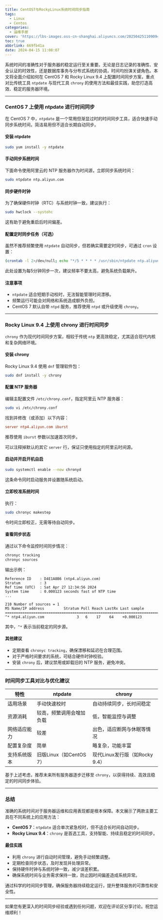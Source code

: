 ```yaml
---
title: CentOS7与RockyLinux系统时间同步指南
tags:
  - Linux
  - Centos
categories:
  - 运维手册
cover: 'https://lbs-images.oss-cn-shanghai.aliyuncs.com/20250425110909439.png'
toc: true
abbrlink: 669fb41a
date: 2024-04-15 11:08:07
---
```


系统时间的准确性对于服务器的稳定运行至关重要。无论是日志记录的准确性、安全认证的时效性，还是数据库事务与分布式系统的协调，时间均扮演关键角色。本文将全面介绍如何在 CentOS 7 和 Rocky Linux 9.4 上配置时间同步方案，重点对比传统工具 `ntpdate` 与现代工具 `chrony` 的使用方法和最佳实践，助您打造高效、稳定的服务器环境。

<!-- more -->

---

### CentOS 7 上使用 ntpdate 进行时间同步

在 CentOS 7 中，`ntpdate` 是一个常用但渐显过时的时间同步工具，适合快速手动同步系统时间，简洁易用但不适合长期自动同步。

#### 安装 ntpdate

```bash
sudo yum install -y ntpdate
```

#### 手动同步系统时间

下面命令使用阿里云的 NTP 服务器作为时间源，立即同步系统时间：

```bash
sudo ntpdate ntp.aliyun.com
```

#### 同步硬件时钟

为了确保硬件时钟（RTC）与系统时钟一致，建议执行：

```bash
sudo hwclock --systohc
```

这有助于避免重启后时间偏差。

#### 配置定时同步任务（可选）

虽然不推荐频繁使用 `ntpdate` 自动同步，但若确实需要定时同步，可通过 `cron` 设置：

```bash
(crontab -l 2>/dev/null; echo "*/5 * * * * /usr/sbin/ntpdate ntp.aliyun.com >/dev/null 2>&1") | crontab -
```

此处设置为每5分钟同步一次，建议频率不要太高，避免系统负载飙升。

#### 注意事项

- `ntpdate` 适合短期手动校时，无法智能管理时间漂移。
- 频繁运行可能会对网络和系统造成额外负担。
- CentOS 7 默认自带 `ntpd` 服务，推荐使用 `ntpd` 或升级使用 `chrony`。

---

### Rocky Linux 9.4 上使用 chrony 进行时间同步

`chrony` 作为现代时间同步方案，相较于传统 `ntp` 更高效稳定，尤其适合现代内核和复杂网络环境。

#### 安装 chrony

Rocky Linux 9.4 使用 `dnf` 管理软件包：

```bash
sudo dnf install -y chrony
```

#### 配置 NTP 服务器

编辑主配置文件 `/etc/chrony.conf`，指定阿里云 NTP 服务器：

```bash
sudo vi /etc/chrony.conf
```

找到并修改（或添加）以下内容：

```conf
server ntp4.aliyun.com iburst
```

推荐使用 `iburst` 参数以加速首次同步。

可以注释掉默认的其它 `server` 行，保证只使用指定的阿里云时间源。

#### 启动并开启开机自启

```bash
sudo systemctl enable --now chronyd
```

这条命令同时启动服务并设置随系统启动。

#### 立即校准系统时间

执行：

```bash
sudo chronyc makestep
```

令时间立即校正，无需等待自动同步。

#### 查看同步状态

通过以下命令监控时间同步情况：

```bash
chronyc tracking
chronyc sources
```

输出示例：

```
Reference ID    : D4E1A8B6 (ntp4.aliyun.com)
Stratum         : 3
Ref time (UTC)  : Sat Apr 27 12:34:56 2024
System time     : 0.000123 seconds fast of NTP time
...

210 Number of sources = 1
MS Name/IP address         Stratum Poll Reach LastRx Last sample
===============================================================================
^* ntp4.aliyun.com               3   6    17    64    +0.000123
```

其中，`^*` 表示当前稳定的同步源。

#### 其他建议

- 定期查看 `chronyc tracking`，确保漂移和延迟在合理范围。
- 对于严格时间要求的系统，可结合硬件时钟校验。
- 安装 `chrony` 后，建议禁用或卸载旧的 NTP 服务，避免冲突。

---

### 时间同步工具对比与优化建议

| 特性                | ntpdate                    | chrony                      |
|---------------------|----------------------------|-----------------------------|
| 适用场景            | 手动快速校时               | 自动持续同步，长时间稳定    |
| 资源消耗            | 较高，频繁调用会增加负载   | 低，智能监控与调整         |
| 网络适应能力        | 较差                       | 出色，适应断网与休眠等情况 |
| 配置复杂度          | 简单                       | 略复杂，功能丰富            |
| 支持系统版本        | 旧版Linux（如CentOS 7）   | 现代Linux发行版（如Rocky 9.4）|

基于上述考虑，推荐未来所有服务器逐步迁移至 `chrony`，以获得持续、高效且稳定的时间同步体验。

---

### 总结

准确的系统时间对于服务器运维和应用表现都是根本保障。本文展示了两款主要工具在不同系统上的应用方法：

- **CentOS 7**：`ntpdate` 适合单次紧急校时，但不适合长时间自动同步。
- **Rocky Linux 9.4**：`chrony` 是首选工具，支持智能、持续且稳定的时间同步。

#### 最佳实践

- 利用 `chrony` 进行自动时间管理，避免手动频繁调整。
- 定期检查同步状态，及时发现并处理异常。
- 保持硬件时钟与系统时钟一致，减少误差积累。
- 确保系统时间与业务需求保持一致，防止因时间偏差造成系统异常。

通过科学的时间同步管理，确保服务器持续稳定运行，提升整体服务的可靠性和安全性。

---

如果您有更深入的时间同步经验或遇到任何问题，欢迎在评论区分享讨论。祝您运维顺利！